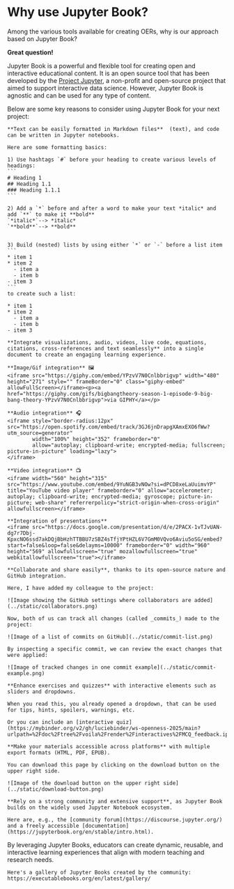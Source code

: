 # Why use Jupyter Book?

Among the various tools available for creating OERs, why is our approach based on Jupyter Book?

**Great question!**

Jupyter Book is a powerful and flexible tool for creating open and interactive educational content. It is an open source tool that has been developed by the [Project Jupyter](https://jupyter.org/about), a non-profit and open-source project that aimed to support interactive data science. However, Jupyter Book is agnostic and can be used for any type of content. 

Below are some key reasons to consider using Jupyter Book for your next project:

````{dropdown} 1. Easy formatting
**Text can be easily formatted in Markdown files**  (text), and code can be written in Jupyter notebooks.

Here are some formatting basics:

1) Use hashtags `#` before your heading to create various levels of headings:
```
# Heading 1
## Heading 1.1
### Heading 1.1.1
```

2) Add a `*` before and after a word to make your text *italic* and add `**` to make it **bold**  
`*italic*`--> *italic*  
`**bold**`--> **bold**  


3) Build (nested) lists by using either `*` or `-` before a list item
```
* item 1
* item 2
  - item a
  - item b  
- item 3
```
to create such a list:

* item 1
* item 2
  - item a
  - item b  
- item 3
````


````{dropdown} 2. Multimedia integration
**Integrate visualizations, audio, videos, live code, equations, citations, cross-references and text seamlessly** into a single document to create an engaging learning experience.

**Image/Gif integration** 🖼️
<iframe src="https://giphy.com/embed/YPzvV7N0Cnlbbrigvp" width="480" height="271" style="" frameBorder="0" class="giphy-embed" allowFullScreen></iframe><p><a href="https://giphy.com/gifs/bigbangtheory-season-1-episode-9-big-bang-theory-YPzvV7N0Cnlbbrigvp">via GIPHY</a></p>

**Audio integration** 🎧  
<iframe style="border-radius:12px" src="https://open.spotify.com/embed/track/3GJ6jnDrapgXAmxEXO6fWw?utm_source=generator" 
        width="100%" height="352" frameborder="0" 
        allow="autoplay; clipboard-write; encrypted-media; fullscreen; picture-in-picture" loading="lazy">
</iframe>

**Video integration** 📺  
<iframe width="560" height="315" src="https://www.youtube.com/embed/9YuNGB3vNOw?si=dPCD8xeLaUuimvYP" title="YouTube video player" frameborder="0" allow="accelerometer; autoplay; clipboard-write; encrypted-media; gyroscope; picture-in-picture; web-share" referrerpolicy="strict-origin-when-cross-origin" allowfullscreen></iframe>

**Integration of presentations** 
<iframe src="https://docs.google.com/presentation/d/e/2PACX-1vTJvUAN-dg7r7Dbj-KpxcNO6ssd7akDQjBbHzhTTBBU7zSBZ4sTfjYPtHZL6V7GmM0VQvo6Aviu5oSG/embed?start=false&loop=false&delayms=10000" frameborder="0" width="960" height="569" allowfullscreen="true" mozallowfullscreen="true" webkitallowfullscreen="true"></iframe>
````

```{dropdown} 3. Collaboration and sharing
**Collaborate and share easily**, thanks to its open-source nature and GitHub integration.

Here, I have added my colleague to the project:

![Image showing the GitHub settings where collaborators are added](../static/collaborators.png)

Now, both of us can track all changes (called _commits_) made to the project:

![Image of a list of commits on GitHub](../static/commit-list.png)

By inspecting a specific commit, we can review the exact changes that were applied:

![Image of tracked changes in one commit example](../static/commit-example.png)
```

```{dropdown} 4. Interactive elements
**Enhance exercises and quizzes** with interactive elements such as sliders and dropdowns.

When you read this, you already opened a dropdown, that can be used for tips, hints, spoilers, warnings, etc.

Or you can include an [interactive quiz](https://mybinder.org/v2/gh/luciebinder/ws-openness-2025/main?urlpath=%2Fdoc%2Ftree%2Fvoila%2Frender%2Finteractives%2FMCQ_feedback.ipynb)!
```

```{dropdown} 5. Accessibility
**Make your materials accessible across platforms** with multiple export formats (HTML, PDF, EPUB).

You can download this page by clicking on the download button on the upper right side.
 
![Image of the download button on the upper right side](../static/download-button.png)
```

```{dropdown} 5. Strong community and support
**Rely on a strong community and extensive support**, as Jupyter Book builds on the widely used Jupyter Notebook ecosystem.

Here are, e.g., the [community forum](https://discourse.jupyter.org/) and a freely accessible [documentation](https://jupyterbook.org/en/stable/intro.html). 
```

By leveraging Jupyter Books, educators can create dynamic, reusable, and interactive learning experiences that align with modern teaching and research needs.


```{tip}
Here's a gallery of Jupyter Books created by the community: https://executablebooks.org/en/latest/gallery/ 
```
